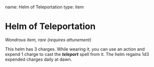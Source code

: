 name: Helm of Teleportation
type: item

# Helm of Teleportation
_Wondrous item, rare (requires attunement)_

This helm has 3 charges. While wearing it, you can use an action and expend 1 charge to cast the **_teleport_** spell from it. The helm regains 1d3 expended charges daily at dawn.
